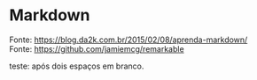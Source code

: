 # Markdown

Fonte: https://blog.da2k.com.br/2015/02/08/aprenda-markdown/ <br/>
Fonte: https://github.com/jamiemcg/remarkable  

teste: após dois espaços em branco.
